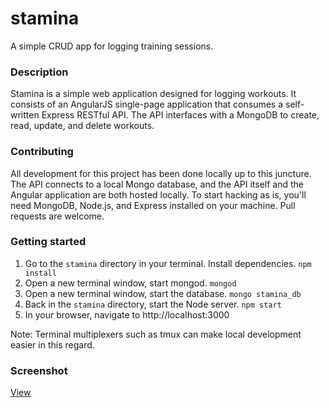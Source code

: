 # stamina
A simple CRUD app for logging training sessions.

### Description
Stamina is a simple web application designed for logging workouts. It consists of an AngularJS single-page application that consumes a self-written Express RESTful API. The API interfaces with a MongoDB to create, read, update, and delete workouts.

### Contributing
All development for this project has been done locally up to this juncture. The API connects to a local Mongo database, and the API itself and the Angular application are both hosted locally. To start hacking as is, you'll need MongoDB, Node.js, and Express installed on your machine. Pull requests are welcome. 

### Getting started
1. Go to the `stamina` directory in your terminal. Install dependencies. `npm install`
2. Open a new terminal window, start mongod. `mongod`
3. Open a new terminal window, start the database. `mongo stamina_db`
4. Back in the `stamina` directory, start the Node server. `npm start`
5. In your browser, navigate to http://localhost:3000

Note: Terminal multiplexers such as tmux can make local development easier in this regard. 

### Screenshot
[View](screenshot.png?raw=true)
